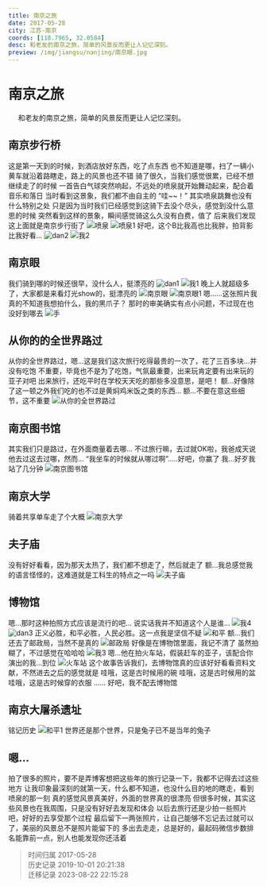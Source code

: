 ```yaml
---
title: 南京之旅
date: 2017-05-28
city: 江苏-南京
coords: [118.7965, 32.0584]
desc: 和老友的南京之旅，简单的风景反而更让人记忆深刻。
preview: /img/jiangsu/nanjing/南京眼.jpg
---
```


# 南京之旅

<span>
&nbsp;&nbsp;&nbsp;&nbsp;
和老友的南京之旅，简单的风景反而更让人记忆深刻。
</span>

<!-- more -->

## 南京步行桥

这是第一天到的时候，到酒店放好东西，吃了点东西
也不知道是哪，扫了一辆小黄车就沿着路瞎走，路上的风景也还不错
骑了很久，当我们感觉很累，已经不想继续走了的时候
一首告白气球突然响起，不远处的喷泉就开始舞动起来，配合着音乐和落日
当时看到这景象，我们都不由自主的 “哇~~！”
其实喷泉跳舞也没有什么特别之处
只是因为当时我们已经感觉到这骑下去没个尽头，感觉到没什么意思的时候
突然看到这样的景象，瞬间感觉骑这么久没有白费，值了
后来我们发现这上面就是南京步行街了
![喷泉](/img/jiangsu/nanjing/喷泉.jpg)
![喷泉1](/img/jiangsu/nanjing/喷泉1.jpg)
好吧，这个B比我高也比我胖，拍背影比我好看...
![dan2](/img/jiangsu/nanjing/dan2.jpg)
![我2](/img/jiangsu/nanjing/我2.jpg)

## 南京眼

我们骑到哪的时候还很早，没什么人，挺漂亮的
![dan1](/img/jiangsu/nanjing/dan1.jpg)
![我1](/img/jiangsu/nanjing/我1.jpg)
晚上人就超级多了，大家都是来看灯光show的，挺漂亮的
![南京眼](/img/jiangsu/nanjing/南京眼.jpg)
![南京眼1](/img/jiangsu/nanjing/南京眼1.jpg)
嗯......这张照片我真的不知道我想拍什么，我的黑爪子？
那时的审美确实有点小问题，不过现在也没好到哪去
![手](/img/jiangsu/nanjing/手.jpg)

## 从你的的全世界路过

从你的全世界路过，嗯...这是我们这次旅行吃得最贵的一次了，花了三百多块...并没有吃饱
不重要，毕竟也不是为了吃饱，气氛最重要，出来玩肯定要有出来玩的亚子对吧
出来旅行，还吃平时在学校天天吃的那些多没意思，是吧！
额...好像除了这一顿之外我们吃的也不过是黄焖鸡米饭之类的东西...
额...不要在意这些细节，这不重要
![从你的全世界路过](/img/jiangsu/nanjing/从你的全世界路过.jpg)

## 南京图书馆

其实我们只是路过，在外面商量着去哪...
不过旅行嘛，去过就OK啦，我爸成天说他去过这去过哪，然而...
“我坐车的时候就从哪过啊”.....好吧，你赢了
我...好歹我站了几分钟
![南京图书馆](/img/jiangsu/nanjing/南京图书馆.jpg)

## 南京大学

骑着共享单车走了个大概
![南京大学](/img/jiangsu/nanjing/南京大学.jpg)

## 夫子庙

没有好好看看，因为那天太热了，我们都不想走了，然后就走了
额...我总感觉我的语言怪怪的，这难道就是工科生的特点之一吗
![夫子庙](/img/jiangsu/nanjing/夫子庙.jpg)

## 博物馆

嗯...那时这种拍照方式应该是流行的吧...
说实话我并不知道这个人是谁...
![我4](/img/jiangsu/nanjing/我4.jpg)
![dan3](/img/jiangsu/nanjing/dan3.jpg)
正义必胜，和平必胜，人民必胜。这一点我是坚信不疑
![和平](/img/jiangsu/nanjing/和平.jpg)
额...我们还去了邮政局，当然不是真的
![邮政局](/img/jiangsu/nanjing/邮政局.jpg)
好像是在博物馆里面，我记不清了
虽然拍糊了，不过感觉在哈哈哈
![我3](/img/jiangsu/nanjing/我3.jpg)
嗯...他在拍火车站，假装赶车的亚子，该配合你演出的我...到位
![火车站](/img/jiangsu/nanjing/火车站.jpg)
这个故事告诉我们，去博物馆真的应该好好看看资料文献，不然进去之后的感觉就是
哇哦，这是古时候用的碗
哇哦，这是古时候用的盆
哇哦，这是古时候穿的衣服
......
好吧，我不配去博物馆

## 南京大屠杀遗址

铭记历史
![和平1](/img/jiangsu/nanjing/和平1.jpg)
世界还是那个世界，只是兔子已不是当年的兔子

## 嗯...

拍了很多的照片，要不是弄博客想把这些年的旅行记录一下，我都不记得去过这些地方
让我印象最深刻的就第一天，什么都不知道，也没什么目的地的瞎走，看到喷泉的那一刻
真的感觉风景真美好，外面的世界真的很漂亮
但很多时候，其实这些风景也在我周围，只是没有好好去发现和体会
以后去旅行还是少拍一些照片吧，好好的去享受那个过程
最后留下一两张照片，让自己能够不忘记去过就可以了，美丽的风景总不是照片能留下的
多出去走走，总是好的，最起码微信步数排名能靠前一点，别人也能发现你还活着

> 时间归属 2017-05-28<br/>
> 历史记录 2019-10-01 20:21:38<br/>
> 迁移记录 2023-08-22 22:15:28
